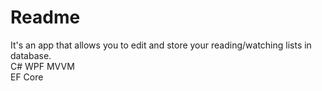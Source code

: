# Readme
It's an app that allows you to edit and store your reading/watching lists in database.    
C# WPF MVVM  
EF Core    
